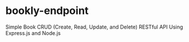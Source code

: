 # bookly-endpoint
Simple Book CRUD (Create, Read, Update, and Delete) RESTful API Using Express.js and Node.js










